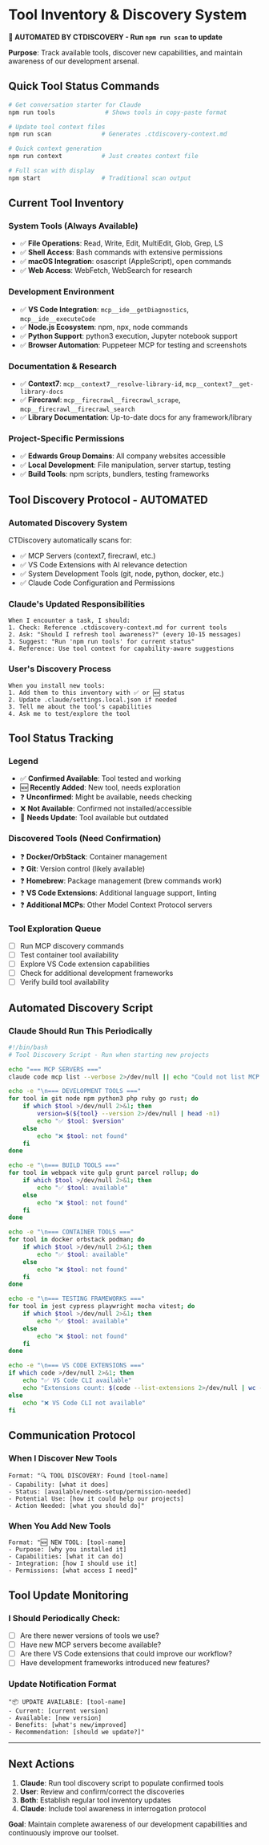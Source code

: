 # Tool Inventory & Discovery System

**🔄 AUTOMATED BY CTDISCOVERY - Run `npm run scan` to update**

**Purpose**: Track available tools, discover new capabilities, and maintain awareness of our development arsenal.

## Quick Tool Status Commands

```bash
# Get conversation starter for Claude
npm run tools              # Shows tools in copy-paste format

# Update tool context files  
npm run scan              # Generates .ctdiscovery-context.md

# Quick context generation
npm run context           # Just creates context file

# Full scan with display
npm start                 # Traditional scan output
```

## Current Tool Inventory

### **System Tools (Always Available)**
- ✅ **File Operations**: Read, Write, Edit, MultiEdit, Glob, Grep, LS
- ✅ **Shell Access**: Bash commands with extensive permissions
- ✅ **macOS Integration**: osascript (AppleScript), open commands
- ✅ **Web Access**: WebFetch, WebSearch for research

### **Development Environment**
- ✅ **VS Code Integration**: `mcp__ide__getDiagnostics`, `mcp__ide__executeCode`
- ✅ **Node.js Ecosystem**: npm, npx, node commands
- ✅ **Python Support**: python3 execution, Jupyter notebook support
- ✅ **Browser Automation**: Puppeteer MCP for testing and screenshots

### **Documentation & Research**
- ✅ **Context7**: `mcp__context7__resolve-library-id`, `mcp__context7__get-library-docs`
- ✅ **Firecrawl**: `mcp__firecrawl__firecrawl_scrape`, `mcp__firecrawl__firecrawl_search`
- ✅ **Library Documentation**: Up-to-date docs for any framework/library

### **Project-Specific Permissions**
- ✅ **Edwards Group Domains**: All company websites accessible
- ✅ **Local Development**: File manipulation, server startup, testing
- ✅ **Build Tools**: npm scripts, bundlers, testing frameworks

## Tool Discovery Protocol - AUTOMATED

### **Automated Discovery System**
CTDiscovery automatically scans for:
- ✅ MCP Servers (context7, firecrawl, etc.)
- ✅ VS Code Extensions with AI relevance detection
- ✅ System Development Tools (git, node, python, docker, etc.)
- ✅ Claude Code Configuration and Permissions

### **Claude's Updated Responsibilities**
```
When I encounter a task, I should:
1. Check: Reference .ctdiscovery-context.md for current tools
2. Ask: "Should I refresh tool awareness?" (every 10-15 messages)
3. Suggest: "Run 'npm run tools' for current status"
4. Reference: Use tool context for capability-aware suggestions
```

### **User's Discovery Process**
```
When you install new tools:
1. Add them to this inventory with ✅ or 🆕 status
2. Update .claude/settings.local.json if needed
3. Tell me about the tool's capabilities
4. Ask me to test/explore the tool
```

## Tool Status Tracking

### **Legend**
- ✅ **Confirmed Available**: Tool tested and working
- 🆕 **Recently Added**: New tool, needs exploration  
- ❓ **Unconfirmed**: Might be available, needs checking
- ❌ **Not Available**: Confirmed not installed/accessible
- 🔄 **Needs Update**: Tool available but outdated

### **Discovered Tools (Need Confirmation)**
- ❓ **Docker/OrbStack**: Container management
- ❓ **Git**: Version control (likely available)
- ❓ **Homebrew**: Package management (brew commands work)
- ❓ **VS Code Extensions**: Additional language support, linting
- ❓ **Additional MCPs**: Other Model Context Protocol servers

### **Tool Exploration Queue**
- [ ] Run MCP discovery commands
- [ ] Test container tool availability  
- [ ] Explore VS Code extension capabilities
- [ ] Check for additional development frameworks
- [ ] Verify build tool availability

## Automated Discovery Script

### **Claude Should Run This Periodically**
```bash
#!/bin/bash
# Tool Discovery Script - Run when starting new projects

echo "=== MCP SERVERS ==="
claude code mcp list --verbose 2>/dev/null || echo "Could not list MCP servers"

echo -e "\n=== DEVELOPMENT TOOLS ==="
for tool in git node npm python3 php ruby go rust; do
    if which $tool >/dev/null 2>&1; then
        version=$(${tool} --version 2>/dev/null | head -n1)
        echo "✅ $tool: $version"
    else
        echo "❌ $tool: not found"
    fi
done

echo -e "\n=== BUILD TOOLS ==="
for tool in webpack vite gulp grunt parcel rollup; do
    if which $tool >/dev/null 2>&1; then
        echo "✅ $tool: available"
    else
        echo "❌ $tool: not found"
    fi
done

echo -e "\n=== CONTAINER TOOLS ==="
for tool in docker orbstack podman; do
    if which $tool >/dev/null 2>&1; then
        echo "✅ $tool: available"
    else
        echo "❌ $tool: not found"
    fi
done

echo -e "\n=== TESTING FRAMEWORKS ==="
for tool in jest cypress playwright mocha vitest; do
    if which $tool >/dev/null 2>&1; then
        echo "✅ $tool: available"
    else
        echo "❌ $tool: not found"
    fi
done

echo -e "\n=== VS CODE EXTENSIONS ==="
if which code >/dev/null 2>&1; then
    echo "✅ VS Code CLI available"
    echo "Extensions count: $(code --list-extensions 2>/dev/null | wc -l)"
else
    echo "❌ VS Code CLI not available"
fi
```

## Communication Protocol

### **When I Discover New Tools**
```
Format: "🔍 TOOL DISCOVERY: Found [tool-name]
- Capability: [what it does]
- Status: [available/needs-setup/permission-needed]
- Potential Use: [how it could help our projects]
- Action Needed: [what you should do]"
```

### **When You Add New Tools**  
```
Format: "🆕 NEW TOOL: [tool-name]
- Purpose: [why you installed it]
- Capabilities: [what it can do]
- Integration: [how I should use it]
- Permissions: [what access I need]"
```

## Tool Update Monitoring

### **I Should Periodically Check:**
- [ ] Are there newer versions of tools we use?
- [ ] Have new MCP servers become available?
- [ ] Are there VS Code extensions that could improve our workflow?
- [ ] Have development frameworks introduced new features?

### **Update Notification Format**
```
"📦 UPDATE AVAILABLE: [tool-name]
- Current: [current version]
- Available: [new version] 
- Benefits: [what's new/improved]
- Recommendation: [should we update?]"
```

---

## Next Actions

1. **Claude**: Run tool discovery script to populate confirmed tools
2. **User**: Review and confirm/correct the discoveries
3. **Both**: Establish regular tool inventory updates
4. **Claude**: Include tool awareness in interrogation protocol

**Goal**: Maintain complete awareness of our development capabilities and continuously improve our toolset.